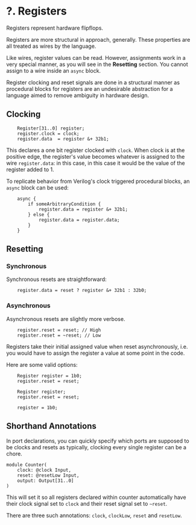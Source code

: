 # ?. Registers
Registers represent hardware flipflops.

Registers are more structural in approach, generally. These properties are all treated as wires by the language.

Like wires, register values can be read. However, assignments work in a very special manner, as you will see in the **Resetting** section. You cannot assign to a wire inside an `async` block.

Register clocking and reset signals are done in a structural manner as procedural blocks for registers are an undesirable abstraction for a language aimed to remove ambiguity in hardware design.

## Clocking
```phi
    Register[31..0] register;
    register.clock = clock;
    register.data  = register &+ 32b1;
```

This declares a one bit register clocked with `clock`. When clock is at the positive edge, the register's value becomes whatever is assigned to the wire `register.data`: in this case, in this case it would be the value of the register added to 1.

To replicate behavior from Verilog's clock triggered procedural blocks, an `async` block can be used:

```phi
    async {
        if someArbitraryCondition {
            register.data = register &+ 32b1;
        } else {
            register.data = register.data;
        }
    }
```

## Resetting
### Synchronous
Synchronous resets are straightforward:

```phi
    register.data = reset ? register &+ 32b1 : 32b0;
```

### Asynchronous
Asynchronous resets are slightly more verbose.

```phi
    register.reset = reset; // High
    register.reset = ~reset; // Low
```

Registers take their initial assigned value when reset asynchronously, i.e. you would have to assign the register a value at some point in the code.

Here are some valid options:

```phi
    Register register = 1b0;
    register.reset = reset;
```

```phi
    Register register;
    register.reset = reset;

    register = 1b0;
```

## Shorthand Annotations
In port declarations, you can quickly specify which ports are supposed to be clocks and resets as typically, clocking every single register can be a chore.

```phi
module Counter(
    clock: @clock Input,
    reset: @resetLow Input,
    output: Output[31..0]
) 
```

This will set it so all registers declared within counter automatically have their clock signal set to `clock` and their reset signal set to `~reset`.

There are three such annotations: `clock`, `clockLow`, `reset` and `resetLow`.